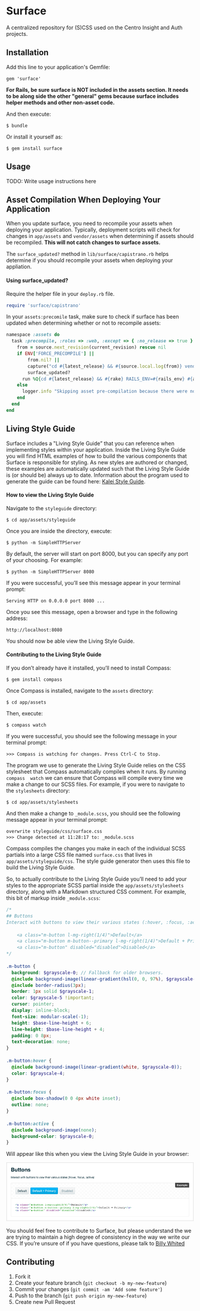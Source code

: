 # Surface

A centralized repository for (S)CSS used on the Centro Insight and Auth projects.

## Installation

Add this line to your application's Gemfile:

    gem 'surface'
    
**For Rails, be sure surface is NOT included in the assets section.  It needs to be along side the other "general" gems
because surface includes helper methods and other non-asset code.**

And then execute:

    $ bundle

Or install it yourself as:

    $ gem install surface

## Usage

TODO: Write usage instructions here

## Asset Compilation When Deploying Your Application

When you update surface, you need to recompile your assets
when deploying your application. Typically, deployment scripts will check
for changes in `app/assets` and `vendor/assets` when determining if assets
should be recompiled.  **This will not catch changes to surface assets.**

The `surface_updated?` method in `lib/surface/capistrano.rb` helps
determine if you should recompile your assets when deploying your
appliation.

#### Using surface_updated?
Require the helper file in your `deploy.rb` file.

```ruby
require 'surface/capistrano'
```

In your `assets:precomile` task, make sure to check if surface has been
updated when determining whether or not to recompile assets:

```ruby
namespace :assets do
  task :precompile, :roles => :web, :except => { :no_release => true } do
    from = source.next_revision(current_revision) rescue nil
    if ENV['FORCE_PRECOMPILE'] ||
        from.nil? ||
        capture("cd #{latest_release} && #{source.local.log(from)} vendor/assets/ app/assets/ | wc -l").to_i > 0 ||
        surface_updated?
      run %Q{cd #{latest_release} && #{rake} RAILS_ENV=#{rails_env} #{asset_env} tmp:cache:clear assets:precompile --trace}
    else
      logger.info "Skipping asset pre-compilation because there were no asset changes"
    end
  end
end
```

## Living Style Guide

Surface includes a ‟Living Style Guide” that you can reference when 
implementing styles within your application. Inside the Living Style Guide you 
will find HTML examples of how to build the various components that 
Surface is responsible for styling. As new styles are authored or 
changed, these examples are automatically updated such that the Living Style 
Guide is (or should be) always up to date. Information about the 
program used to generate the guide can be found here: [Kalei Style Guide](http://kaleistyleguide.com/).

#### How to view the Living Style Guide

Navigate to the `styleguide` directory: 

    $ cd app/assets/styleguide

Once you are inside the directory, execute:

    $ python -m SimpleHTTPServer

By default, the server will start on port 8000, but you can specify any 
port of your choosing. For example: 

    $ python -m SimpleHTTPServer 8080

If you were successful, you’ll see this message appear in your 
terminal prompt:  

    Serving HTTP on 0.0.0.0 port 8080 ...

Once you see this message, open a browser and type in the following 
address:

    http://localhost:8080

You should now be able view the Living Style Guide.

####  Contributing to the Living Style Guide

If you don’t already have it installed, you’ll need to install Compass:

    $ gem install compass

Once Compass is installed, navigate to the `assets` directory: 

    $ cd app/assets

Then, execute:

    $ compass watch

If you were successful, you should see the following message in your 
terminal prompt:

    >>> Compass is watching for changes. Press Ctrl-C to Stop.

The program we use to generate the Living Style Guide relies on the 
CSS stylesheet that Compass automatically compiles when it runs. By running `compass 
watch` we can ensure that Compass will compile every time we make a 
change to our SCSS files. For example, if you were to navigate to the 
`stylesheets` directory: 

    $ cd app/assets/stylesheets

And then make a change to `_module.scss`, you should see the following 
message appear in your terminal prompt: 

    overwrite styleguide/css/surface.css 
    >>> Change detected at 11:28:17 to: _module.scss

Compass compiles the changes you make in each of the individual SCSS partials into 
a large CSS file named `surface.css` that lives in `app/assets/styleguide/css`.
The style guide generator then uses this file to build the Living Style 
Guide. 

So, to actually contribute to the Living Style Guide you’ll need to add 
your styles to the appropriate SCSS partial inside the 
`app/assets/stylesheets` directory, along with a Markdown structured CSS 
comment. For example, this bit of markup inside `_module.scss`:

```scss
/*
## Buttons
Interact with buttons to view their various states (:hover, :focus, :active):

    <a class="m-button l-mg-right(1/4)">Default</a>
    <a class="m-button m-button--primary l-mg-right(1/4)">Default + Primary</a>
    <a class="m-button" disabled="disabled">Disabled</a>
*/

.m-button {
  background: $grayscale-0; // Fallback for older browsers.
  @include background-image(linear-gradient(hsl(0, 0, 97%), $grayscale-0));
  @include border-radius(3px);
  border: 1px solid $grayscale-1;
  color: $grayscale-5 !important;
  cursor: pointer;
  display: inline-block;
  font-size: modular-scale(-1);
  height: $base-line-height + 6;
  line-height: $base-line-height + 4;
  padding: 0 8px;
  text-decoration: none;
}

.m-button:hover {
  @include background-image(linear-gradient(white, $grayscale-0));
  color: $grayscale-4;
}

.m-button:focus {
  @include box-shadow(0 0 4px white inset);
  outline: none;
}

.m-button:active {
  @include background-image(none);
  background-color: $grayscale-0;
}
```

Will appear like this when you view the Living Style Guide in your 
browser:

![Example of CSS buttons rendered by the Kalei Style Guide engine](/readme-images/kalei-example.png)

You should feel free to contribute to Surface, but please understand the 
we are trying to maintain a high degree of consistency in the way we 
write our CSS. If you’re unsure of if you have questions, please talk to 
[Billy Whited](mailto:billy.whited@centro.net)

## Contributing

1. Fork it
2. Create your feature branch (`git checkout -b my-new-feature`)
3. Commit your changes (`git commit -am 'Add some feature'`)
4. Push to the branch (`git push origin my-new-feature`)
5. Create new Pull Request
